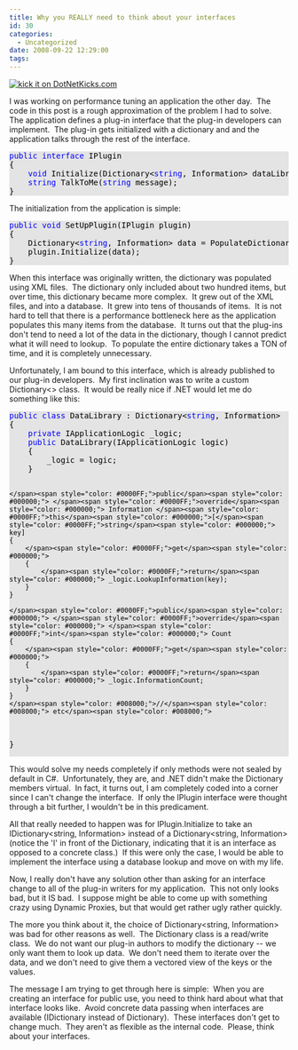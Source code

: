 ```yaml
---
title: Why you REALLY need to think about your interfaces
id: 30
categories:
  - Uncategorized
date: 2008-09-22 12:29:00
tags:
---
```


[![kick it on DotNetKicks.com](http://www.dotnetkicks.com/Services/Images/KickItImageGenerator.ashx?url=http%3a%2f%2fbrian.genisio.org%2f2008%2f09%2fwhy-you-really-need-to-think-about-your.html)](http://www.dotnetkicks.com/kick/?url=http%3a%2f%2fbrian.genisio.org%2f2008%2f09%2fwhy-you-really-need-to-think-about-your.html)   

I was working on performance tuning an application the other day.&#160; The code in this post is a rough approximation of the problem I had to solve.&#160; The application defines a plug-in interface that the plug-in developers can implement.&#160; The plug-in gets initialized with a dictionary and and the application talks through the rest of the interface.

   <div style="padding-bottom: 0px; margin: 0px; padding-left: 0px; padding-right: 0px; display: inline; float: none; padding-top: 0px" id="scid:57F11A72-B0E5-49c7-9094-E3A15BD5B5E6:d6b6dda9-3e31-4ffc-a589-076ad08d52be" class="wlWriterEditableSmartContent"><pre style="background-color:#E4E4E4;overflow: auto;"><span style="color: #0000FF;">public</span><span style="color: #000000;"> </span><span style="color: #0000FF;">interface</span><span style="color: #000000;"> IPlugin   
{        
    </span><span style="color: #0000FF;">void</span><span style="color: #000000;"> Initialize(Dictionary</span><span style="color: #000000;">&lt;</span><span style="color: #0000FF;">string</span><span style="color: #000000;">, Information</span><span style="color: #000000;">&gt;</span><span style="color: #000000;"> dataLibrary);
    </span><span style="color: #0000FF;">string</span><span style="color: #000000;"> TalkToMe(</span><span style="color: #0000FF;">string</span><span style="color: #000000;"> message);
}</span></pre><!-- Code inserted with Steve Dunn's Windows Live Writer Code Formatter Plugin.  http://dunnhq.com --></div>

The initialization from the application is simple:

<div style="padding-bottom: 0px; margin: 0px; padding-left: 0px; padding-right: 0px; display: inline; float: none; padding-top: 0px" id="scid:57F11A72-B0E5-49c7-9094-E3A15BD5B5E6:0e1639c0-a9ef-43ac-9ef7-0d4cf68082ae" class="wlWriterEditableSmartContent"><pre style="background-color:#E4E4E4;overflow: auto;"><span style="color: #0000FF;">public</span><span style="color: #000000;"> </span><span style="color: #0000FF;">void</span><span style="color: #000000;"> SetUpPlugin(IPlugin plugin)   
{
    Dictionary</span><span style="color: #000000;">&lt;</span><span style="color: #0000FF;">string</span><span style="color: #000000;">, Information</span><span style="color: #000000;">&gt;</span><span style="color: #000000;"> data </span><span style="color: #000000;">=</span><span style="color: #000000;"> PopulateDictionary();
    plugin.Initialize(data);    
}</span></pre><!-- Code inserted with Steve Dunn's Windows Live Writer Code Formatter Plugin.  http://dunnhq.com --></div>

When this interface was originally written, the dictionary was populated using XML files.&#160; The dictionary only included about two hundred items, but over time, this dictionary became more complex.&#160; It grew out of the XML files, and into a database.&#160; It grew into tens of thousands of items.&#160; It is not hard to tell that there is a performance bottleneck here as the application populates this many items from the database.&#160; It turns out that the plug-ins don't tend to need a lot of the data in the dictionary, though I cannot predict what it will need to lookup.&#160; To populate the entire dictionary takes a TON of time, and it is completely unnecessary.

Unfortunately, I am bound to this interface, which is already published to our plug-in developers.&#160; My first inclination was to write a custom Dictionary&lt;&gt; class.&#160; It would be really nice if .NET would let me do something like this:

<div style="padding-bottom: 0px; margin: 0px; padding-left: 0px; padding-right: 0px; display: inline; float: none; padding-top: 0px" id="scid:57F11A72-B0E5-49c7-9094-E3A15BD5B5E6:f513dde0-453a-4a29-80f3-e5c3e02ee1e0" class="wlWriterEditableSmartContent"><pre style="background-color:#E4E4E4;overflow: auto;"><span style="color: #0000FF;">public</span><span style="color: #000000;"> </span><span style="color: #0000FF;">class</span><span style="color: #000000;"> DataLibrary : Dictionary</span><span style="color: #000000;">&lt;</span><span style="color: #0000FF;">string</span><span style="color: #000000;">, Information</span><span style="color: #000000;">&gt;</span><span style="color: #000000;">   
{    
    </span><span style="color: #0000FF;">private</span><span style="color: #000000;"> IApplicationLogic _logic;    
    </span><span style="color: #0000FF;">public</span><span style="color: #000000;"> DataLibrary(IApplicationLogic logic)    
    {        
        _logic </span><span style="color: #000000;">=</span><span style="color: #000000;"> logic;    
    }     

    </span><span style="color: #0000FF;">public</span><span style="color: #000000;"> </span><span style="color: #0000FF;">override</span><span style="color: #000000;"> Information </span><span style="color: #0000FF;">this</span><span style="color: #000000;">[</span><span style="color: #0000FF;">string</span><span style="color: #000000;"> key]    
    {        
        </span><span style="color: #0000FF;">get</span><span style="color: #000000;">        
        {            
            </span><span style="color: #0000FF;">return</span><span style="color: #000000;"> _logic.LookupInformation(key);        
        }    
    }    

    </span><span style="color: #0000FF;">public</span><span style="color: #000000;"> </span><span style="color: #0000FF;">override</span><span style="color: #000000;"> </span><span style="color: #0000FF;">int</span><span style="color: #000000;"> Count    
    {        
        </span><span style="color: #0000FF;">get</span><span style="color: #000000;">        
        {            
            </span><span style="color: #0000FF;">return</span><span style="color: #000000;"> _logic.InformationCount;        
        }    
    }    
    </span><span style="color: #008000;">//</span><span style="color: #008000;"> etc</span><span style="color: #008000;">
</span><span style="color: #000000;">}</span></pre><!-- Code inserted with Steve Dunn's Windows Live Writer Code Formatter Plugin.  http://dunnhq.com --></div>

This would solve my needs completely if only methods were not sealed by default in C#.&#160; Unfortunately, they are, and .NET didn't make the Dictionary members virtual.&#160; In fact, it turns out, I am completely coded into a corner since I can't change the interface.&#160; If only the IPlugin interface were thought through a bit further, I wouldn't be in this predicament.&#160; 

All that really needed to happen was for IPlugin.Initialize to take an IDictionary&lt;string, Information&gt; instead of a Dictionary&lt;string, Information&gt; (notice the 'I' in front of the Dictionary, indicating that it is an interface as opposed to a concrete class.)&#160; If this were only the case, I would be able to implement the interface using a database lookup and move on with my life.

Now, I really don't have any solution other than asking for an interface change to all of the plug-in writers for my application.&#160; This not only looks bad, but it IS bad.&#160; I suppose might be able to come up with something crazy using Dynamic Proxies, but that would get rather ugly rather quickly.

The more you think about it, the choice of Dictionary&lt;string, Information&gt; was bad for other reasons as well.&#160; The Dictionary class is a read/write class.&#160; We do not want our plug-in authors to modify the dictionary -- we only want them to look up data.&#160; We don't need them to iterate over the data, and we don't need to give them a vectored view of the keys or the values.

The message I am trying to get through here is simple:&#160; When you are creating an interface for public use, you need to think hard about what that interface looks like.&#160; Avoid concrete data passing when interfaces are available (IDictionary instead of Dictionary).&#160; These interfaces don't get to change much.&#160; They aren't as flexible as the internal code.&#160; Please, think about your interfaces.